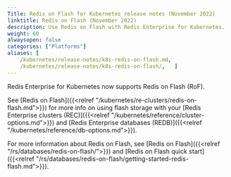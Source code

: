 ```yaml
---
Title: Redis on Flash for Kubernetes release notes (November 2022)
linktitle: Redis on Flash (November 2022)
description: Use Redis on Flash with Redis Enterprise for Kubernetes. 
weight: 60
alwaysopen: false
categories: ["Platforms"]
aliases: [
    /kubernetes/release-notes/k8s-redis-on-flash.md,
    /kubernetes/release-notes/k8s-redis-on-flash/,   ]
---
```


Redis Enterprise for Kubernetes now supports Redis on Flash (RoF).

See [Redis on Flash]({{<relref "/kubernetes/re-clusters/redis-on-flash.md">}}) for more info on using flash storage with your [Redis Enterprise clusters (REC)]({{<relref "/kubernetes/reference/cluster-options.md">}}) and [Redis Enterprise databases (REDB)]({{<relref "/kubernetes/reference/db-options.md">}}).

For more information about Redis on Flash, see [Redis on Flash]({{<relref "/rs/databases/redis-on-flash/">}}) and [Redis on Flash quick start]({{<relref "/rs/databases/redis-on-flash/getting-started-redis-flash.md">}}).